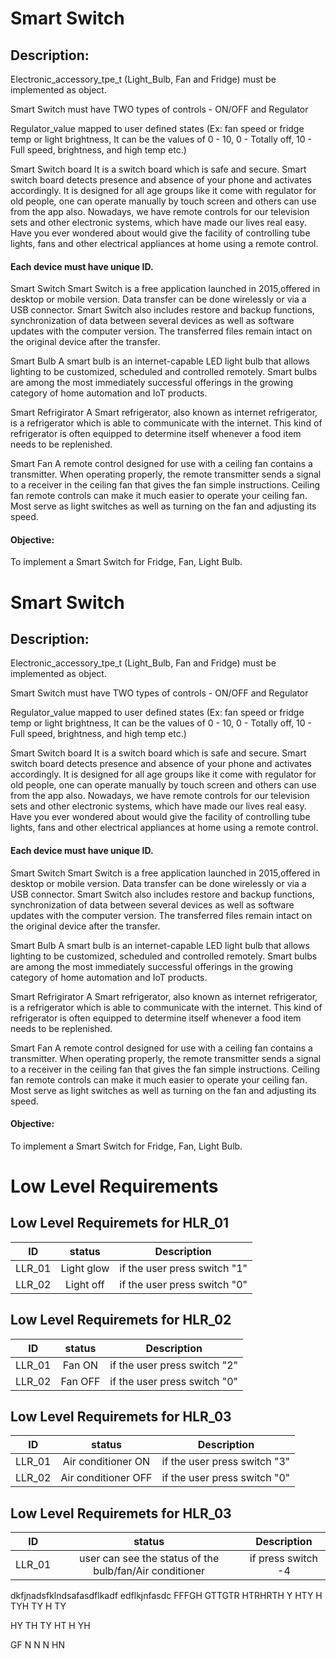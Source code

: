 #  Smart Switch
## Description:
Electronic_accessory_tpe_t (Light_Bulb, Fan and Fridge) must be implemented as object.

Smart Switch must have TWO types of controls - ON/OFF and Regulator

Regulator_value mapped to user defined states  (Ex: fan speed or fridge temp or light brightness, It can be the values of  0 - 10, 0 - Totally off, 10 - Full speed, brightness, and high temp etc.)

Smart Switch board It is a switch board which is safe and secure. Smart switch board detects presence and absence of your phone and activates accordingly. It is designed for all age groups like it come with regulator for old people, one can operate manually by touch screen and others can use from the app also.
Nowadays, we have remote controls for our television sets and other electronic systems, which 
have made our lives real easy. Have you ever wondered about would give the facility of controlling tube lights, fans and other electrical appliances at home using a 
remote control.

#### Each device must have unique ID.
Smart Switch Smart Switch is a free application launched in 2015,offered in desktop or mobile version. Data transfer can be done wirelessly or via a USB connector. Smart Switch also includes restore and backup functions, synchronization of data between several devices as well as software updates with the computer version. The transferred files remain intact on the original device after the transfer.

Smart Bulb A smart bulb is an internet-capable LED light bulb that allows lighting to be customized, scheduled and controlled remotely. Smart bulbs are among the most immediately successful offerings in the growing category of home automation and IoT products.

Smart Refrigirator A Smart refrigerator, also known as internet refrigerator, is a refrigerator which is able to communicate with the internet. This kind of refrigerator is often equipped to determine itself whenever a food item needs to be replenished. 

Smart Fan A remote control designed for use with a ceiling fan contains a transmitter. When operating properly, the remote transmitter sends a signal to a receiver in the ceiling fan that gives the fan simple instructions. Ceiling fan remote controls can make it much easier to operate your ceiling fan. Most serve as light switches as well as turning on the fan and adjusting its speed.

#### Objective:
To implement a Smart Switch for Fridge, Fan, Light Bulb.


#  Smart Switch
## Description:
Electronic_accessory_tpe_t (Light_Bulb, Fan and Fridge) must be implemented as object.

Smart Switch must have TWO types of controls - ON/OFF and Regulator

Regulator_value mapped to user defined states  (Ex: fan speed or fridge temp or light brightness, It can be the values of  0 - 10, 0 - Totally off, 10 - Full speed, brightness, and high temp etc.)

Smart Switch board It is a switch board which is safe and secure. Smart switch board detects presence and absence of your phone and activates accordingly. It is designed for all age groups like it come with regulator for old people, one can operate manually by touch screen and others can use from the app also.
Nowadays, we have remote controls for our television sets and other electronic systems, which 
have made our lives real easy. Have you ever wondered about would give the facility of controlling tube lights, fans and other electrical appliances at home using a 
remote control.

#### Each device must have unique ID.
Smart Switch Smart Switch is a free application launched in 2015,offered in desktop or mobile version. Data transfer can be done wirelessly or via a USB connector. Smart Switch also includes restore and backup functions, synchronization of data between several devices as well as software updates with the computer version. The transferred files remain intact on the original device after the transfer.

Smart Bulb A smart bulb is an internet-capable LED light bulb that allows lighting to be customized, scheduled and controlled remotely. Smart bulbs are among the most immediately successful offerings in the growing category of home automation and IoT products.

Smart Refrigirator A Smart refrigerator, also known as internet refrigerator, is a refrigerator which is able to communicate with the internet. This kind of refrigerator is often equipped to determine itself whenever a food item needs to be replenished. 

Smart Fan A remote control designed for use with a ceiling fan contains a transmitter. When operating properly, the remote transmitter sends a signal to a receiver in the ceiling fan that gives the fan simple instructions. Ceiling fan remote controls can make it much easier to operate your ceiling fan. Most serve as light switches as well as turning on the fan and adjusting its speed.

#### Objective:
To implement a Smart Switch for Fridge, Fan, Light Bulb.
 


# Low Level Requirements

## Low Level Requiremets for HLR_01

|ID|status|Description|
|:----:|:---:|:----:|
|LLR_01|Light glow| if the user press switch "1"|
|LLR_02|Light off |if the user press switch "0" |

## Low Level Requiremets for HLR_02

|ID|status|Description|
|:----:|:---:|:----:|
|LLR_01|Fan ON| if the user press switch "2"|
|LLR_02|Fan OFF| if the user press switch "0"|

## Low Level Requiremets for HLR_03

|ID|status|Description|
|:----:|:---:|:----:|
|LLR_01|Air conditioner ON |if the user press switch "3"|
|LLR_02|Air conditioner OFF|if the user press switch "0"|

##  Low Level Requiremets for HLR_03

|ID|status|Description|
|:----:|:---:|:----:|
|LLR_01|user can see the status of the bulb/fan/Air conditioner |if press switch -4|

dkfjnadsfklndsafasdflkadf edflkjnfasdc 
FFFGH
GTTGTR
HTRHRTH
Y
HTY
H
TYH
TY
H
TY

HY
TH
TY
HT
H
YH

GF
N
N
N
HN

